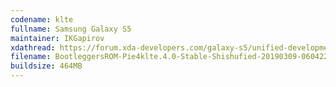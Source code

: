 ```yaml
---
codename: klte
fullname: Samsung Galaxy S5
maintainer: IKGapirov
xdathread: https://forum.xda-developers.com/galaxy-s5/unified-development/rom-bootleggersrom-4-0-stable-t3890756
filename: BootleggersROM-Pie4klte.4.0-Stable-Shishufied-20190309-060422.zip
buildsize: 464MB
---
```

